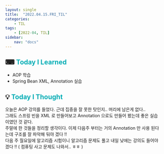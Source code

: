 ```yaml
---
layout: single
title:  "2022.04.15.FRI_TIL"
categories: 
    - TIL
tags: 
    - [2022-04, TIL]
sidebar:
    nav: "docs"
---
```



## ⌨ <a style="color:#00adb5">Today I Learned</a>
- AOP 학습
- Spring Bean XML, Annotation 실습



## 💡 <a style="color:#00adb5">Today I Thought</a>
오늘은 AOP 강의를 들었다. 근데 집중을 잘 못한 탓인지.. 머리에 남은게 없다..<br>
그래도 스프링 빈을 XML 로 만들어보고 Annotation 으로도 만들어 봤는데 좋은 실습이였던 것 같다.<br>
주말에 한 것들을 정리할 생각이다. 이제 다음주 부터는 거의 Annotation 만 사용 된다는데 구조를 잘 파악해 둬야 겠다 !!<br>
다음 주 월요일에 알고리즘 시험이니 알고리즘 문제도 풀고 내일 낮에는 강의도 들어야 겠다 !! ( 컴퓨팅 사고 문제도 나와서.. ㅎㅎ )